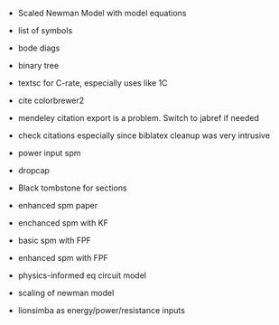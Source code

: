* Scaled Newman Model with model equations
- list of symbols
- bode diags
- binary tree 
- textsc for C-rate, especially uses like 1C
- cite colorbrewer2
- mendeley citation export is a problem. Switch to jabref if needed
- check citations especially since biblatex cleanup was very intrusive
- power input spm
- dropcap
- Black tombstone for sections

- enhanced spm paper
- enchanced spm with KF
- basic spm with FPF
- enhanced spm with FPF
- physics-informed eq circuit model
- scaling of newman model
- lionsimba as energy/power/resistance inputs

